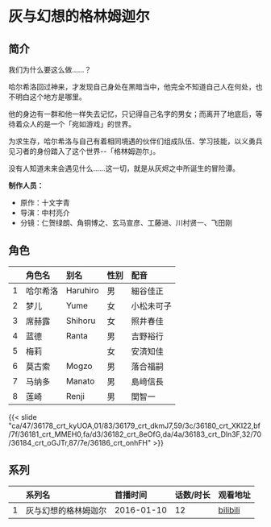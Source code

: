 # 灰与幻想的格林姆迦尔


## 简介

我们为什么要这么做……？

哈尔希洛回过神来，才发现自己身处在黑暗当中，他完全不知道自己人在何处，也不明白这个地方是哪里。

他的身边有一群和他一样失去记忆，只记得自己名字的男女；而离开了地底后，等待着众人的是一个「宛如游戏」的世界。

为求生存，哈尔希洛与自己有着相同境遇的伙伴们组成队伍、学习技能，以义勇兵见习者的身份踏入了这个世界--「格林姆迦尔」。

没有人知道未来会遇见什么……这一切，就是从灰烬之中所诞生的冒险谭。

**制作人员：**
- 原作：十文字青
- 导演：中村亮介
- 分镜：仁贺绿朗、角铜博之、玄马宣彦、工藤进、川村贤一、飞田刚

## 角色

|     |   角色名   |   别名  | 性别 |  配音  |
|:--- |:------  |:----      |:---  |:--   |
| 1 | 哈尔希洛 | Haruhiro | 男 | 細谷佳正 |
| 2 | 梦儿 | Yume | 女 | 小松未可子 |
| 3 | 席赫露 | Shihoru | 女 | 照井春佳 |
| 4 | 蓝德 | Ranta | 男 | 吉野裕行 |
| 5 | 梅莉 |  | 女 | 安済知佳 |
| 6 | 莫古索 | Mogzo | 男 | 落合福嗣 |
| 7 | 马纳多 | Manato | 男 | 島﨑信長 |
| 8 | 莲崎 | Renji | 男 | 関智一 |

{{< slide "ca/47/36178_crt_kyUOA,01/83/36179_crt_dkmJ7,59/3c/36180_crt_XKI22,bf/7f/36181_crt_MMEH0,fa/d3/36182_crt_8eOfG,da/4a/36183_crt_Dln3F,32/70/36184_crt_oGJTr,87/7e/36186_crt_onhFH" >}}

## 系列

|     |   系列名   |   首播时间  | 话数/时长  | 观看地址 |
|:---  |:------    |:----      |:---       |:---  |
| 1 | 灰与幻想的格林姆迦尔 | 2016-01-10 | 12 | [bilibili](https://www.bilibili.com/bangumi/play/ep218458)  |



